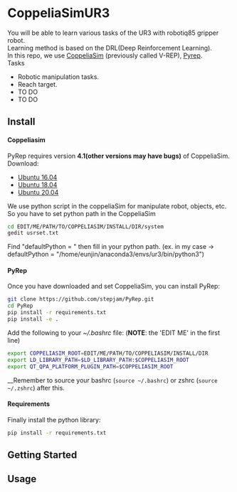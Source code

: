 # CoppeliaSimUR3

You will be able to learn various tasks of the UR3 with robotiq85 gripper robot.  
Learning method is based on the DRL(Deep Reinforcement Learning).  
In this repo, we use [CoppeliaSim](http://www.coppeliarobotics.com/) (previously called V-REP), [Pyrep](https://github.com/stepjam/PyRep).  
Tasks  
 - Robotic manipulation tasks.
  - Reach target.
  - TO DO
 - TO DO

## Install

#### Coppeliasim
PyRep requires version **4.1(other versions may have bugs)** of CoppeliaSim. Download: 
- [Ubuntu 16.04](https://www.coppeliarobotics.com/files/CoppeliaSim_Edu_V4_1_0_Ubuntu16_04.tar.xz)
- [Ubuntu 18.04](https://www.coppeliarobotics.com/files/CoppeliaSim_Edu_V4_1_0_Ubuntu18_04.tar.xz)
- [Ubuntu 20.04](https://www.coppeliarobotics.com/files/CoppeliaSim_Edu_V4_1_0_Ubuntu20_04.tar.xz)

We use python script in the coppeliaSim for manipulate robot, objects, etc.
So you have to set python path in the CoppeliaSim
```bash
cd EDIT/ME/PATH/TO/COPPELIASIM/INSTALL/DIR/system
gedit usrset.txt
```
Find "defaultPython = " then fill in your python path.
(ex. in my case -> defaultPython = "/home/eunjin/anaconda3/envs/ur3/bin/python3")

#### PyRep

Once you have downloaded and set CoppeliaSim, you can install PyRep:

```bash
git clone https://github.com/stepjam/PyRep.git
cd PyRep
pip install -r requirements.txt
pip install -e .
```

Add the following to your *~/.bashrc* file: (__NOTE__: the 'EDIT ME' in the first line)

```bash
export COPPELIASIM_ROOT=EDIT/ME/PATH/TO/COPPELIASIM/INSTALL/DIR
export LD_LIBRARY_PATH=$LD_LIBRARY_PATH:$COPPELIASIM_ROOT
export QT_QPA_PLATFORM_PLUGIN_PATH=$COPPELIASIM_ROOT
```

__Remember to source your bashrc (`source ~/.bashrc`) or 
zshrc (`source ~/.zshrc`) after this.


#### Requirements
Finally install the python library:
```bash
pip install -r requirements.txt
```


## Getting Started



## Usage

